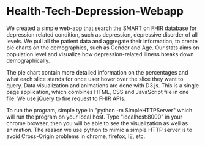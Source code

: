 # Health-Tech-Depression-Webapp

We created a simple web-app that search the SMART on FHIR database for depression related condition, such as depression, depressive disorder of all levels. We pull all the patient data and aggregate their information, to create pie charts on the demographics, such as Gender and Age. Our stats aims on population level and visualize how depression-related illness breaks down demographically.

The pie chart contain more detailed information on the percentages and what each slice stands for once user hover over the slice they want to query. Data visualization and animations are done with D3.js. This is a single page application, which combines HTML, CSS and JavaScript file in one file. We use jQuery to fire request to FHIR APIs.

To run the program, simple type in "python -m SimpleHTTPServer" which will run the program on your local host. Type "localhost:8000" in your chrome browser, then you will be able to see the visualization as well as animation. The reason we use python to mimic a simple HTTP server is to avoid Cross-Origin problems in chrome, firefox, IE, etc. 
